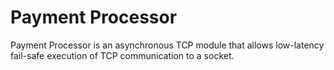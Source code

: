 # Payment Processor

Payment Processor is an asynchronous TCP module that allows low-latency fail-safe execution of TCP communication to a socket.